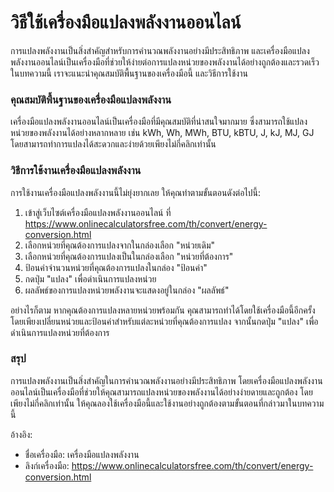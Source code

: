 วิธีใช้เครื่องมือแปลงพลังงานออนไลน์
===================================

การแปลงพลังงานเป็นสิ่งสำคัญสำหรับการคำนวณพลังงานอย่างมีประสิทธิภาพ และเครื่องมือแปลงพลังงานออนไลน์เป็นเครื่องมือที่ช่วยให้ง่ายต่อการแปลงหน่วยของพลังงานได้อย่างถูกต้องและรวดเร็ว ในบทความนี้ เราจะแนะนำคุณสมบัติพื้นฐานของเครื่องมือนี้ และวิธีการใช้งาน

### คุณสมบัติพื้นฐานของเครื่องมือแปลงพลังงาน

เครื่องมือแปลงพลังงานออนไลน์เป็นเครื่องมือที่มีคุณสมบัติที่น่าสนใจมากมาย ซึ่งสามารถใช้แปลงหน่วยของพลังงานได้อย่างหลากหลาย เช่น kWh, Wh, MWh, BTU, kBTU, J, kJ, MJ, GJ โดยสามารถทำการแปลงได้สะดวกและง่ายด้วยเพียงไม่กี่คลิกเท่านั้น

### วิธีการใช้งานเครื่องมือแปลงพลังงาน

การใช้งานเครื่องมือแปลงพลังงานนี้ไม่ยุ่งยากเลย ให้คุณทำตามขั้นตอนดังต่อไปนี้:

1. เข้าสู่เว็บไซต์เครื่องมือแปลงพลังงานออนไลน์ ที่ <https://www.onlinecalculatorsfree.com/th/convert/energy-conversion.html>
2. เลือกหน่วยที่คุณต้องการแปลงจากในกล่องเลือก "หน่วยเดิม"
3. เลือกหน่วยที่คุณต้องการแปลงเป็นในกล่องเลือก "หน่วยที่ต้องการ"
4. ป้อนค่าจำนวนหน่วยที่คุณต้องการแปลงในกล่อง "ป้อนค่า"
5. กดปุ่ม "แปลง" เพื่อดำเนินการแปลงหน่วย
6. ผลลัพธ์ของการแปลงหน่วยพลังงานจะแสดงอยู่ในกล่อง "ผลลัพธ์"

อย่างไรก็ตาม หากคุณต้องการแปลงหลายหน่วยพร้อมกัน คุณสามารถทำได้โดยใช้เครื่องมือนี้อีกครั้ง โดยเพียงเปลี่ยนหน่วยและป้อนค่าสำหรับแต่ละหน่วยที่คุณต้องการแปลง จากนั้นกดปุ่ม "แปลง" เพื่อดำเนินการแปลงหน่วยที่ต้องการ

### สรุป

การแปลงพลังงานเป็นสิ่งสำคัญในการคำนวณพลังงานอย่างมีประสิทธิภาพ โดยเครื่องมือแปลงพลังงานออนไลน์เป็นเครื่องมือที่ช่วยให้คุณสามารถแปลงหน่วยของพลังงานได้อย่างง่ายดายและถูกต้อง โดยเพียงไม่กี่คลิกเท่านั้น ให้คุณลองใช้เครื่องมือนี้และใช้งานอย่างถูกต้องตามขั้นตอนที่กล่าวมาในบทความนี้

อ้างอิง:

- ชื่อเครื่องมือ: เครื่องมือแปลงพลังงาน
- ลิงก์เครื่องมือ: <https://www.onlinecalculatorsfree.com/th/convert/energy-conversion.html>